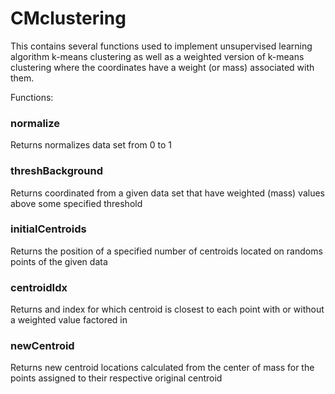 # CMclustering

This contains several functions used to implement unsupervised learning algorithm k-means clustering as well as a weighted version of k-means clustering where the coordinates have a weight (or mass) associated with them.

Functions: 

### normalize
Returns normalizes data set from 0 to 1

### threshBackground
Returns coordinated from a given data set that have weighted (mass) values above some specified threshold

### initialCentroids
Returns the position of a specified number of centroids located on randoms points of the given data

### centroidIdx
Returns and index for which centroid is closest to each point with or without a weighted value factored in

### newCentroid
Returns new centroid locations calculated from the center of mass for the points assigned to their respective original centroid

